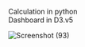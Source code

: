 Calculation in python <br /> 
Dashboard in D3.v5

![Screenshot (93)](https://user-images.githubusercontent.com/40466680/55736846-08848f00-5a1c-11e9-8a9d-61bad2e80fc6.png)
